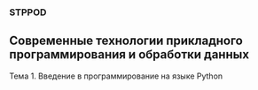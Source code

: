 ### STPPOD
## Современные технологии прикладного программирования и обработки данных

Тема 1. Введение в программирование на языке Python
